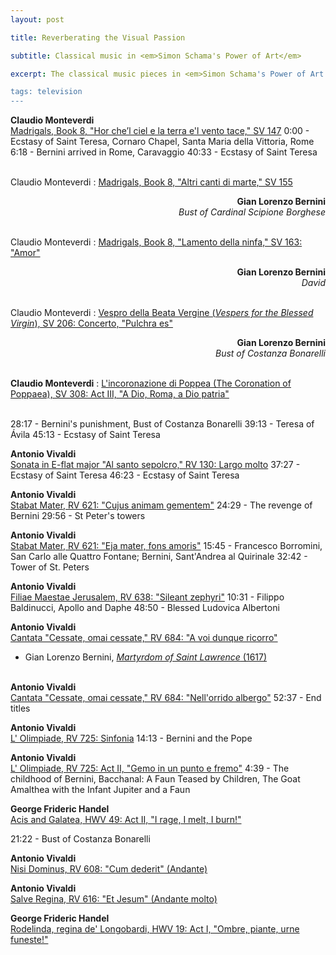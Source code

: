 ```yaml
---
layout: post

title: Reverberating the Visual Passion

subtitle: Classical music in <em>Simon Schama's Power of Art</em>

excerpt: The classical music pieces in <em>Simon Schama's Power of Art <br />

tags: television
---
```


**Claudio Monteverdi** <br />
[Madrigals, Book 8, "Hor che’l ciel e la terra e'l vento tace," SV 147](
https://www.youtube.com/watch?v=mPhWDKT2gSk)
0:00 - Ecstasy of Saint Teresa, Cornaro Chapel, Santa Maria della Vittoria, Rome
6:18 - Bernini arrived in Rome, Caravaggio
40:33 - Ecstasy of Saint Teresa
<br /><br />


Claudio Monteverdi
: [Madrigals, Book 8, "Altri canti di marte," SV 155](
https://www.youtube.com/watch?v=1Z1tpAsA2M8)

<p align="right"> 
<b> Gian Lorenzo Bernini </b> <br />
<em> Bust of Cardinal Scipione Borghese </em> <br /><br />
</p>


Claudio Monteverdi 
: [Madrigals, Book 8, "Lamento della ninfa," SV 163: "Amor"](
https://www.youtube.com/watch?v=N3XVvUxcIY0) 

<p align="right"> 
<b> Gian Lorenzo Bernini </b> <br />
<em> David </em> <br /><br />
</p>

 
Claudio Monteverdi 
: [Vespro della Beata Vergine (_Vespers for the Blessed Virgin_), SV 206: Concerto, "Pulchra es"](
https://www.youtube.com/watch?v=XIsliS7oz8s) 

<p align="right"> 
<b> Gian Lorenzo Bernini </b> <br />
<em> Bust of Costanza Bonarelli </em> <br /><br />
</p>

**Claudio Monteverdi**
: [L'incoronazione di Poppea (The Coronation of Poppaea), SV 308: Act III, "A Dio, Roma, a Dio patria"](
https://www.youtube.com/watch?v=ODZ1laysiFI)
<br /><br />


28:17 - Bernini's punishment, Bust of Costanza Bonarelli
39:13 - Teresa of Ávila
45:13 - Ecstasy of Saint Teresa
<br />


**Antonio Vivaldi**<br />
[Sonata in E-flat major "Al santo sepolcro," RV 130: Largo molto](
https://www.youtube.com/watch?v=OJQ04_y6e6c)
37:27 - Ecstasy of Saint Teresa
46:23 - Ecstasy of Saint Teresa
<br />


**Antonio Vivaldi**<br />
[Stabat Mater, RV 621: "Cujus animam gementem"](
https://www.youtube.com/watch?v=Dzg91IyhIt8)
24:29 - The revenge of Bernini
29:56 - St Peter's towers
<br />

**Antonio Vivaldi**<br />
[Stabat Mater, RV 621: "Eja mater, fons amoris"](
https://www.youtube.com/watch?v=j5lkTEKQiXM)
15:45 - Francesco Borromini, San Carlo alle Quattro Fontane; Bernini, Sant'Andrea al Quirinale
32:42 - Tower of St. Peters
<br />

**Antonio Vivaldi**<br />
[Filiae Maestae Jerusalem, RV 638: "Sileant zephyri"](
https://www.youtube.com/watch?v=zIxXMIie9XI)
10:31 - Filippo Baldinucci, Apollo and Daphe
48:50 - Blessed Ludovica Albertoni
<br />



**Antonio Vivaldi**<br />
[Cantata "Cessate, omai cessate," RV 684: "A voi dunque ricorro"](
https://www.youtube.com/watch?v=zTXdQuWiWAw)

- Gian Lorenzo Bernini, [_Martyrdom of Saint Lawrence_ (1617)](https://www.uffizi.it/en/artworks/saint-lawrence-bernini)
<br /><br />


**Antonio Vivaldi**<br />
[Cantata "Cessate, omai cessate," RV 684: "Nell'orrido albergo"](
https://www.youtube.com/watch?v=66OJIcGSkKs)
52:37 - End titles
<br />

**Antonio Vivaldi**<br />
[L' Olimpiade, RV 725: Sinfonia](
https://www.youtube.com/watch?v=2QYuh9D1JEo)
14:13 - Bernini and the Pope
<br />

**Antonio Vivaldi**<br />
[L' Olimpiade, RV 725: Act II, "Gemo in un punto e fremo"](
https://www.youtube.com/watch?v=VHUiG1TpBGU)
4:39 - The childhood of Bernini, Bacchanal: A Faun Teased by Children, The Goat Amalthea with the Infant Jupiter and a Faun
<br />

**George Frideric Handel**<br />
[Acis and Galatea, HWV 49: Act II, "I rage, I melt, I burn!"](
https://www.youtube.com/watch?v=20Wy7kK_wGc)
<br />

21:22 - Bust of Costanza Bonarelli


**Antonio Vivaldi**<br />
[Nisi Dominus, RV 608: "Cum dederit" (Andante)](
https://www.youtube.com/watch?v=Bxp74hB-4Zw)
<br />

**Antonio Vivaldi**<br />
[Salve Regina, RV 616: "Et Jesum" (Andante molto)](
https://www.youtube.com/watch?v=wqAx99Cigig)
<br />

**George Frideric Handel**<br />
[Rodelinda, regina de' Longobardi, HWV 19: Act I, "Ombre, piante, urne funeste!"](
https://www.youtube.com/watch?v=RmeFTM80NDk)
<br />

<br />






